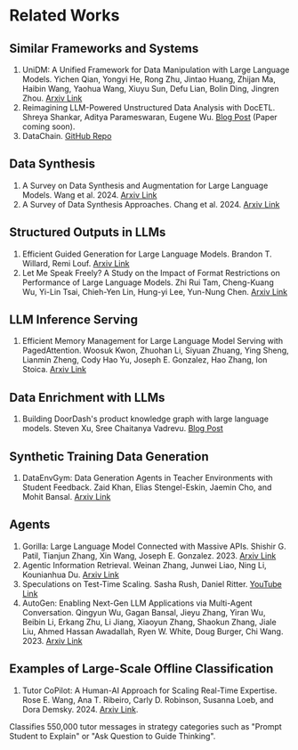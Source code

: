 # Related Works

## Similar Frameworks and Systems
1. UniDM: A Unified Framework for Data Manipulation with Large Language Models. Yichen Qian, Yongyi He, Rong Zhu, Jintao Huang, Zhijan Ma, Haibin Wang, Yaohua Wang, Xiuyu Sun, Defu Lian, Bolin Ding, Jingren Zhou. [Arxiv Link](https://arxiv.org/abs/2405.06510)
2. Reimagining LLM-Powered Unstructured Data Analysis with DocETL. Shreya Shankar, Aditya Parameswaran, Eugene Wu. [Blog Post](https://data-people-group.github.io/blogs/2024/09/24/docetl/) (Paper coming soon).
3. DataChain. [GitHub Repo](https://github.com/iterative/datachain)

## Data Synthesis
1. A Survey on Data Synthesis and Augmentation for Large Language Models. Wang et al. 2024. [Arxiv Link](https://arxiv.org/pdf/2410.12896)
2. A Survey of Data Synthesis Approaches. Chang et al. 2024. [Arxiv Link](https://arxiv.org/pdf/2407.03672)

## Structured Outputs in LLMs
1. Efficient Guided Generation for Large Language Models. Brandon T. Willard, Remi Louf. [Arxiv Link](https://arxiv.org/abs/2307.09702)
2. Let Me Speak Freely? A Study on the Impact of Format Restrictions on Performance of Large Language Models. Zhi Rui Tam, Cheng-Kuang Wu, Yi-Lin Tsai, Chieh-Yen Lin, Hung-yi Lee, Yun-Nung Chen. [Arxiv Link](https://arxiv.org/abs/2408.02442)

## LLM Inference Serving
1. Efficient Memory Management for Large Language Model Serving with PagedAttention. Woosuk Kwon, Zhuohan Li, Siyuan Zhuang, Ying Sheng, Lianmin Zheng, Cody Hao Yu, Joseph E. Gonzalez, Hao Zhang, Ion Stoica. [Arxiv Link](https://arxiv.org/abs/2309.06180)

## Data Enrichment with LLMs
1. Building DoorDash's product knowledge graph with large language models. Steven Xu, Sree Chaitanya Vadrevu. [Blog Post](https://careers.doordash.com/blog/building-doordashs-product-knowledge-graph-with-large-language-models/)

## Synthetic Training Data Generation
1. DataEnvGym: Data Generation Agents in Teacher Environments with Student Feedback. Zaid Khan, Elias Stengel-Eskin, Jaemin Cho, and Mohit Bansal. [Arxiv Link](https://arxiv.org/abs/2410.06215)

## Agents
1. Gorilla: Large Language Model Connected with Massive APIs. Shishir G. Patil, Tianjun Zhang, Xin Wang, Joseph E. Gonzalez. 2023. [Arxiv Link](https://arxiv.org/abs/2305.15334)
2. Agentic Information Retrieval. Weinan Zhang, Junwei Liao, Ning Li, Kounianhua Du. [Arxiv Link](https://arxiv.org/pdf/2410.09713)
3. Speculations on Test-Time Scaling. Sasha Rush, Daniel Ritter. [YouTube Link](https://www.youtube.com/watch?v=6PEJ96k1kiw)
4. AutoGen: Enabling Next-Gen LLM Applications via Multi-Agent Conversation. Qingyun Wu, Gagan Bansal, Jieyu Zhang, Yiran Wu, Beibin Li, Erkang Zhu, Li Jiang, Xiaoyun Zhang, Shaokun Zhang, Jiale Liu, Ahmed Hassan Awadallah, Ryen W. White, Doug Burger, Chi Wang. 2023. [Arxiv Link](https://arxiv.org/abs/2308.08155)

## Examples of Large-Scale Offline Classification
1. Tutor CoPilot: A Human-AI Approach for Scaling Real-Time Expertise. Rose E. Wang, Ana T. Ribeiro, Carly D. Robinson, Susanna Loeb, and Dora Demsky. 2024. [Arxiv Link](https://arxiv.org/pdf/2410.03017).

Classifies 550,000 tutor messages in strategy categories such as "Prompt Student to Explain" or "Ask Question to Guide Thinking".
